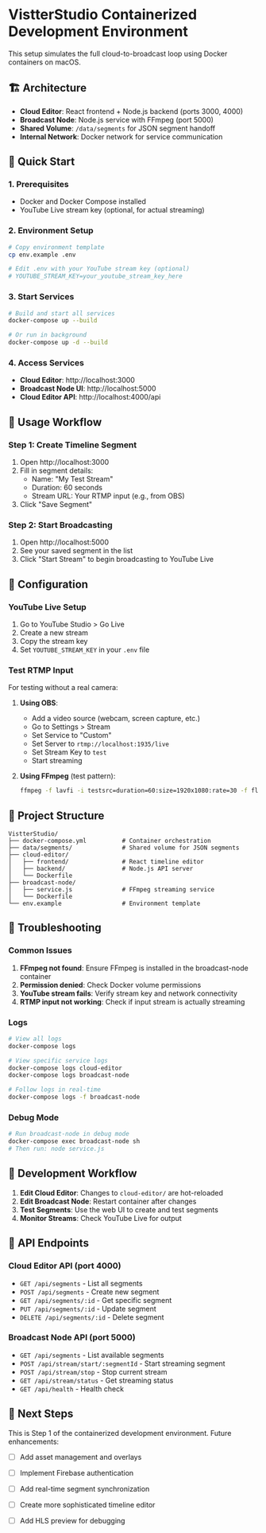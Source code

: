# VistterStudio Containerized Development Environment

This setup simulates the full cloud-to-broadcast loop using Docker containers on macOS.

## 🏗️ Architecture

- **Cloud Editor**: React frontend + Node.js backend (ports 3000, 4000)
- **Broadcast Node**: Node.js service with FFmpeg (port 5000)
- **Shared Volume**: `/data/segments` for JSON segment handoff
- **Internal Network**: Docker network for service communication

## 🚀 Quick Start

### 1. Prerequisites

- Docker and Docker Compose installed
- YouTube Live stream key (optional, for actual streaming)

### 2. Environment Setup

```bash
# Copy environment template
cp env.example .env

# Edit .env with your YouTube stream key (optional)
# YOUTUBE_STREAM_KEY=your_youtube_stream_key_here
```

### 3. Start Services

```bash
# Build and start all services
docker-compose up --build

# Or run in background
docker-compose up -d --build
```

### 4. Access Services

- **Cloud Editor**: http://localhost:3000
- **Broadcast Node UI**: http://localhost:5000
- **Cloud Editor API**: http://localhost:4000/api

## 🎯 Usage Workflow

### Step 1: Create Timeline Segment

1. Open http://localhost:3000
2. Fill in segment details:
   - Name: "My Test Stream"
   - Duration: 60 seconds
   - Stream URL: Your RTMP input (e.g., from OBS)
3. Click "Save Segment"

### Step 2: Start Broadcasting

1. Open http://localhost:5000
2. See your saved segment in the list
3. Click "Start Stream" to begin broadcasting to YouTube Live

## 🔧 Configuration

### YouTube Live Setup

1. Go to YouTube Studio > Go Live
2. Create a new stream
3. Copy the stream key
4. Set `YOUTUBE_STREAM_KEY` in your `.env` file

### Test RTMP Input

For testing without a real camera:

1. **Using OBS**:
   - Add a video source (webcam, screen capture, etc.)
   - Go to Settings > Stream
   - Set Service to "Custom"
   - Set Server to `rtmp://localhost:1935/live`
   - Set Stream Key to `test`
   - Start streaming

2. **Using FFmpeg** (test pattern):
   ```bash
   ffmpeg -f lavfi -i testsrc=duration=60:size=1920x1080:rate=30 -f flv rtmp://localhost:1935/live/test
   ```

## 📁 Project Structure

```
VistterStudio/
├── docker-compose.yml          # Container orchestration
├── data/segments/              # Shared volume for JSON segments
├── cloud-editor/
│   ├── frontend/               # React timeline editor
│   ├── backend/                # Node.js API server
│   └── Dockerfile
├── broadcast-node/
│   ├── service.js              # FFmpeg streaming service
│   └── Dockerfile
└── env.example                 # Environment template
```

## 🐛 Troubleshooting

### Common Issues

1. **FFmpeg not found**: Ensure FFmpeg is installed in the broadcast-node container
2. **Permission denied**: Check Docker volume permissions
3. **YouTube stream fails**: Verify stream key and network connectivity
4. **RTMP input not working**: Check if input stream is actually streaming

### Logs

```bash
# View all logs
docker-compose logs

# View specific service logs
docker-compose logs cloud-editor
docker-compose logs broadcast-node

# Follow logs in real-time
docker-compose logs -f broadcast-node
```

### Debug Mode

```bash
# Run broadcast-node in debug mode
docker-compose exec broadcast-node sh
# Then run: node service.js
```

## 🔄 Development Workflow

1. **Edit Cloud Editor**: Changes to `cloud-editor/` are hot-reloaded
2. **Edit Broadcast Node**: Restart container after changes
3. **Test Segments**: Use the web UI to create and test segments
4. **Monitor Streams**: Check YouTube Live for output

## 📝 API Endpoints

### Cloud Editor API (port 4000)

- `GET /api/segments` - List all segments
- `POST /api/segments` - Create new segment
- `GET /api/segments/:id` - Get specific segment
- `PUT /api/segments/:id` - Update segment
- `DELETE /api/segments/:id` - Delete segment

### Broadcast Node API (port 5000)

- `GET /api/segments` - List available segments
- `POST /api/stream/start/:segmentId` - Start streaming segment
- `POST /api/stream/stop` - Stop current stream
- `GET /api/stream/status` - Get streaming status
- `GET /api/health` - Health check

## 🎯 Next Steps

This is Step 1 of the containerized development environment. Future enhancements:

- [ ] Add asset management and overlays
- [ ] Implement Firebase authentication
- [ ] Add real-time segment synchronization
- [ ] Create more sophisticated timeline editor
- [ ] Add HLS preview for debugging



